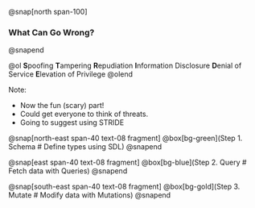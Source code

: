 @snap[north span-100]
### What Can Go Wrong?
@snapend

@ol
**S**poofing
**T**ampering
**R**epudiation
**I**nformation Disclosure
**D**enial of Service
**E**levation of Privilege
@olend

Note:
- Now the fun (scary) part!
- Could get everyone to think of threats.
- Going to suggest using STRIDE

@snap[north-east span-40 text-08 fragment]
@box[bg-green](Step 1. Schema # Define types using SDL)
@snapend

@snap[east span-40 text-08 fragment]
@box[bg-blue](Step 2. Query # Fetch data with Queries)
@snapend

@snap[south-east span-40 text-08 fragment]
@box[bg-gold](Step 3. Mutate # Modify data with Mutations)
@snapend